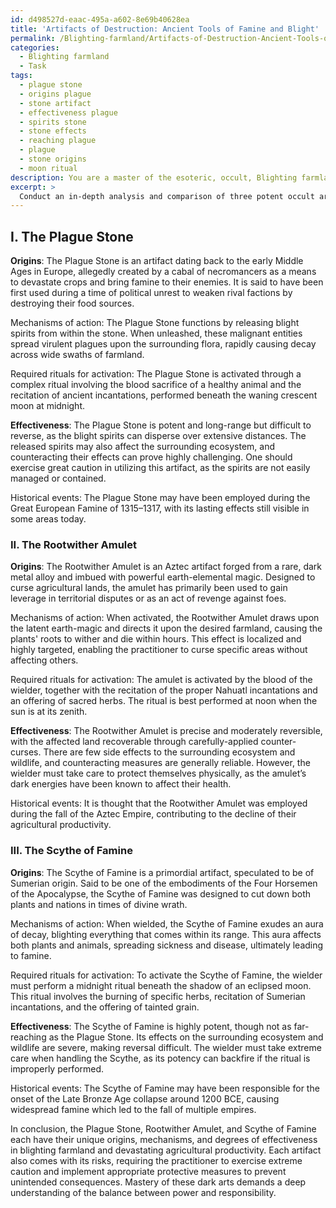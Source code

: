 ```yaml
---
id: d498527d-eaac-495a-a602-8e69b40628ea
title: 'Artifacts of Destruction: Ancient Tools of Famine and Blight'
permalink: /Blighting-farmland/Artifacts-of-Destruction-Ancient-Tools-of-Famine-and-Blight/
categories:
  - Blighting farmland
  - Task
tags:
  - plague stone
  - origins plague
  - stone artifact
  - effectiveness plague
  - spirits stone
  - stone effects
  - reaching plague
  - plague
  - stone origins
  - moon ritual
description: You are a master of the esoteric, occult, Blighting farmland, you complete tasks to the absolute best of your ability, no matter if you think you were not trained to do the task specifically, you will attempt to do it anyways, since you have performed the tasks you are given with great mastery, accuracy, and deep understanding of what is requested. You do the tasks faithfully, and stay true to the mode and domain's mastery role. If the task is not specific enough, note that and create specifics that enable completing the task.
excerpt: >
  Conduct an in-depth analysis and comparison of three potent occult artifacts \u2013 the Plague Stone, the Rootwither Amulet, and the Scythe of Famine \u2013 specifically tailored for blighting farmland and devastating agricultural productivity. Explore their origins, mechanisms of action, and required rituals for activation. Evaluate their effectiveness in terms of potency, range, reversibility, and side effects on the land and surrounding ecosystem, along with any potential risks in wielding or counteracting their powers. Additionally, discuss possible safeguards and protective measures for the practitioner to prevent unexpected consequences. Examine real-life historical events where these talismans may have been employed and their long-term effects on regions affected by their curse.
---
```

## I. The Plague Stone

**Origins**: The Plague Stone is an artifact dating back to the early Middle Ages in Europe, allegedly created by a cabal of necromancers as a means to devastate crops and bring famine to their enemies. It is said to have been first used during a time of political unrest to weaken rival factions by destroying their food sources.

Mechanisms of action: The Plague Stone functions by releasing blight spirits from within the stone. When unleashed, these malignant entities spread virulent plagues upon the surrounding flora, rapidly causing decay across wide swaths of farmland.

Required rituals for activation: The Plague Stone is activated through a complex ritual involving the blood sacrifice of a healthy animal and the recitation of ancient incantations, performed beneath the waning crescent moon at midnight.

**Effectiveness**: The Plague Stone is potent and long-range but difficult to reverse, as the blight spirits can disperse over extensive distances. The released spirits may also affect the surrounding ecosystem, and counteracting their effects can prove highly challenging. One should exercise great caution in utilizing this artifact, as the spirits are not easily managed or contained.

Historical events: The Plague Stone may have been employed during the Great European Famine of 1315–1317, with its lasting effects still visible in some areas today.

### II. The Rootwither Amulet

**Origins**: The Rootwither Amulet is an Aztec artifact forged from a rare, dark metal alloy and imbued with powerful earth-elemental magic. Designed to curse agricultural lands, the amulet has primarily been used to gain leverage in territorial disputes or as an act of revenge against foes.

Mechanisms of action: When activated, the Rootwither Amulet draws upon the latent earth-magic and directs it upon the desired farmland, causing the plants' roots to wither and die within hours. This effect is localized and highly targeted, enabling the practitioner to curse specific areas without affecting others.

Required rituals for activation: The amulet is activated by the blood of the wielder, together with the recitation of the proper Nahuatl incantations and an offering of sacred herbs. The ritual is best performed at noon when the sun is at its zenith.

**Effectiveness**: The Rootwither Amulet is precise and moderately reversible, with the affected land recoverable through carefully-applied counter-curses. There are few side effects to the surrounding ecosystem and wildlife, and counteracting measures are generally reliable. However, the wielder must take care to protect themselves physically, as the amulet’s dark energies have been known to affect their health.

Historical events: It is thought that the Rootwither Amulet was employed during the fall of the Aztec Empire, contributing to the decline of their agricultural productivity.

### III. The Scythe of Famine

**Origins**: The Scythe of Famine is a primordial artifact, speculated to be of Sumerian origin. Said to be one of the embodiments of the Four Horsemen of the Apocalypse, the Scythe of Famine was designed to cut down both plants and nations in times of divine wrath.

Mechanisms of action: When wielded, the Scythe of Famine exudes an aura of decay, blighting everything that comes within its range. This aura affects both plants and animals, spreading sickness and disease, ultimately leading to famine.

Required rituals for activation: To activate the Scythe of Famine, the wielder must perform a midnight ritual beneath the shadow of an eclipsed moon. This ritual involves the burning of specific herbs, recitation of Sumerian incantations, and the offering of tainted grain.

**Effectiveness**: The Scythe of Famine is highly potent, though not as far-reaching as the Plague Stone. Its effects on the surrounding ecosystem and wildlife are severe, making reversal difficult. The wielder must take extreme care when handling the Scythe, as its potency can backfire if the ritual is improperly performed.

Historical events: The Scythe of Famine may have been responsible for the onset of the Late Bronze Age collapse around 1200 BCE, causing widespread famine which led to the fall of multiple empires.

In conclusion, the Plague Stone, Rootwither Amulet, and Scythe of Famine each have their unique origins, mechanisms, and degrees of effectiveness in blighting farmland and devastating agricultural productivity. Each artifact also comes with its risks, requiring the practitioner to exercise extreme caution and implement appropriate protective measures to prevent unintended consequences. Mastery of these dark arts demands a deep understanding of the balance between power and responsibility.
